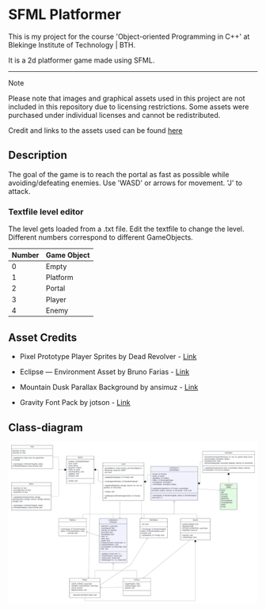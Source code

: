 # SFML Platformer
This is my project for the course 'Object-oriented Programming in C++' at Blekinge Institute of Technology | BTH.

It is a 2d platformer game made using SFML.

---

> [!NOTE]
> Please note that images and graphical assets used in this project are not included in this repository due to licensing restrictions.
> Some assets were purchased under individual licenses and cannot be redistributed.
> 
> Credit and links to the assets used can be found [here](#asset-credits)

## Description
The goal of the game is to reach the portal as fast as possible while avoiding/defeating enemies.
Use 'WASD' or arrows for movement. 'J' to attack.

### Textfile level editor
The level gets loaded from a .txt file. Edit the textfile to change the level. 
Different numbers correspond to different GameObjects.

| Number | Game Object |
| ------ | ----------- |
| 0 | Empty |
| 1 | Platform |
| 2 | Portal |
| 3 | Player |
| 4 | Enemy |

## Asset Credits
- Pixel Prototype Player Sprites by Dead Revolver - [Link](https://deadrevolver.itch.io/pixel-prototype-player-sprites)

- Eclipse — Environment Asset by Bruno Farias - [Link](https://bruno-farias.itch.io/eclipse)

- Mountain Dusk Parallax Background by ansimuz - [Link](https://ansimuz.itch.io/mountain-dusk-parallax-background)

- Gravity Font Pack by jotson - [Link](https://jotson.itch.io/gravity-pixel-font)

## Class-diagram
<p align="center">
  <img  src="https://github.com/OscarLarm/sfml-platformer/blob/ee4b01846e6eadc6708de2ce5bd9977f625eff77/diagram/uml-diagram.png">
</p>
